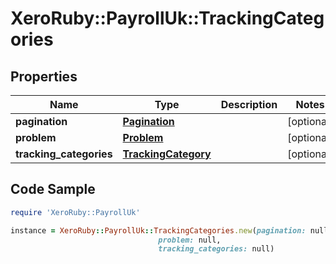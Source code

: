 # XeroRuby::PayrollUk::TrackingCategories

## Properties

Name | Type | Description | Notes
------------ | ------------- | ------------- | -------------
**pagination** | [**Pagination**](Pagination.md) |  | [optional] 
**problem** | [**Problem**](Problem.md) |  | [optional] 
**tracking_categories** | [**TrackingCategory**](TrackingCategory.md) |  | [optional] 

## Code Sample

```ruby
require 'XeroRuby::PayrollUk'

instance = XeroRuby::PayrollUk::TrackingCategories.new(pagination: null,
                                 problem: null,
                                 tracking_categories: null)
```


